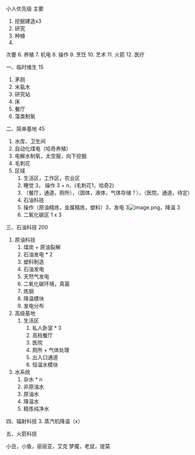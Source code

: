 小人优先级
主要
1. 挖掘建造x3
2. 研究
3. 种植
4. 
次要
6. 养殖
7. 机电
8. 操作
9. 烹饪
10. 艺术
11. 火箭
12. 医疗



一、临时维生 15
1. 茅厕
2. 米虱木
3. 研究站
4. 床
5. 餐厅
6. 藻类制氧

二、简单基地 45

1. 水库、卫生间
2. 自动化煤电（哈奇养殖）
3. 电解水制氧，太空服，向下挖掘
4. 毛刺花
5. 区域
	1. 生活区，工作区，农业区
	2. 睡觉 3， 操作 3 + n，(毛刺花1，哈奇2)
	3. （餐厅，通道，厕所），（固体，液体，气体存储？），（医院，通道，待定）
	4. 石油科技
	5. 操作（原油精炼，金属精炼，塑料）3，发电 3![image.png](https://image-1253155090.cos.ap-nanjing.myqcloud.com/202310141625893.png)，降温 3
	6. 二氧化碳区 1 x 3


三、石油科技 200

1. 原油科技
	1. 煤炭 + 原油裂解
	2. 石油发电 * 2
	3. 塑料制造
	4. 石油发电
	5. 天然气发电
	6. 二氧化碳环境，真菌
	7. 炼钢
	8. 降温模块
	9. 发电分布
2. 高级基地
	1. 生活区
		1. 私人卧室 * 3
		2. 高档餐厅
		3. 医院
		4. 厕所 + 气体处理
		5. 出入口通道
		6. 恒温水模块
3. 水系统
	1. 杂水 * n
	2. 非原油水
	3. 原油水 
	4. 降温水 
	5. 精炼纯净水

四、辐射科技
	3. 蒸汽机降温（x）

五、火箭科技

小丑，小鱼，丽丽亚，艾克
梦魇，老鼠，提莫
